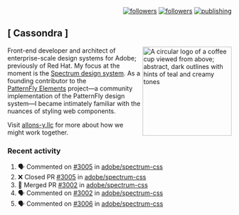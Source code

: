 <p align="right"><a rel="me" href="https://front-end.social/@castastrophe">
    <img alt="followers" title="Follow me on Mastodon" src="https://img.shields.io/mastodon/follow/109297102751309835?domain=https%3A%2F%2Ffront-end.social&label=Follow&logo=mastodon&logoColor=white&style=for-the-badge&labelColor=008080&color=006969"/></a>
  <a href="https://codepen.io/castastrophe/">
    <img alt="followers" title="Follow me on CodePen" src="https://img.shields.io/badge/23-1?color=640464&labelColor=7c007c&style=for-the-badge&logo=codepen&label=Follow"/></a>
<a href="https://castastrophe.medium.com/">
    <img alt="publishing" title="View articles on Medium" src="https://img.shields.io/badge/107-1?color=666&labelColor=444&label=subscribe&logo=medium&logoColor=white&style=for-the-badge"/></a>
</p>

## [&nbsp;Cassondra&nbsp;]

<img align="right" src="https://github-production-user-asset-6210df.s3.amazonaws.com/1840295/253016758-ba468774-1cd3-42c2-8f43-947b5eeb5edf.png" height="200" alt="A circular logo of a coffee cup viewed from above; abstract, dark outlines with hints of teal and creamy tones">

Front-end developer and architect of enterprise-scale design systems for Adobe; previously of Red Hat. My focus at the moment is the [Spectrum design system](https://github.com/adobe/spectrum-css). As a founding contributor to the [PatternFly&nbsp;Elements](https://github.com/patternfly/patternfly-elements) project&mdash;a community implementation of the PatternFly design system&mdash;I became intimately familiar with the nuances of styling web components.

Visit [allons-y.llc](http://allons-y.llc/) for more about how we might work together.

### Recent activity

<!--START_SECTION:activity-->
1. 🗣 Commented on [#3005](https://github.com/adobe/spectrum-css/pull/3005#issuecomment-2299479908) in [adobe/spectrum-css](https://github.com/adobe/spectrum-css)
2. ❌ Closed PR [#3005](https://github.com/adobe/spectrum-css/pull/3005) in [adobe/spectrum-css](https://github.com/adobe/spectrum-css)
3. 🎉 Merged PR [#3002](https://github.com/adobe/spectrum-css/pull/3002) in [adobe/spectrum-css](https://github.com/adobe/spectrum-css)
4. 🗣 Commented on [#3002](https://github.com/adobe/spectrum-css/pull/3002#issuecomment-2299472677) in [adobe/spectrum-css](https://github.com/adobe/spectrum-css)
5. 🗣 Commented on [#3006](https://github.com/adobe/spectrum-css/pull/3006#issuecomment-2299469490) in [adobe/spectrum-css](https://github.com/adobe/spectrum-css)
<!--END_SECTION:activity-->
